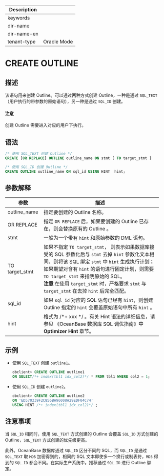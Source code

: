 | Description   |                 |
|---------------|-----------------|
| keywords      |                 |
| dir-name      |                 |
| dir-name-en   |                 |
| tenant-type   | Oracle Mode     |

# CREATE OUTLINE

## 描述

该语句用来创建 Outline。可以通过两种方式创建 Outline，一种是通过 `SQL_TEXT`（用户执行的带参数的原始语句），另一种是通过 `SQL_ID` 创建。

  <main id="notice" type='notice'>
    <h4>注意</h4>
    <p>创建 Outline 需要进入对应的用户下执行。</p>
  </main>

## 语法

```sql
/* 使用 SQL_TEXT 创建 Outline */
CREATE [OR REPLACE] OUTLINE outline_name ON stmt [ TO target_stmt ]

/* 使用 SQL_ID 创建 Outline */
CREATE OUTLINE outline_name ON sql_id USING HINT  hint;
```

## 参数解释

|       参数       |                                                                                                                                                      描述                                                                                                                                                       |
|----------------|---------------------------------------------------------------------------------------------------------------------------------------------------------------------------------------------------------------------------------------------------------------------------------------------------------------|
| outline_name   | 指定要创建的 Outline 名称。                                                                                                                                                                                                                                                                                            |
| OR REPLACE     | 指定 `OR REPLACE` 后，如果要创建的 Outline 已存在，则会替换原有的 Outline 。                                                                                                                                                                                                                                                        |
| stmt           | 一般为一个带有 `hint` 和原始参数的 DML 语句。                                                                                                                                                                                                                                                                                 |
| TO target_stmt | 如果不指定 `TO target_stmt`， 则表示如果数据库接受的 SQL 参数化后与 `stmt` 去掉 `hint` 参数化文本相同，则将该 SQL 绑定 `stmt` 中 `hint` 生成执行计划；如果期望对含有 `hint` 的语句进行固定计划，则需要 `TO target_stmt` 来指明原始的 SQL。  <br>**注意**  在使用 `target_stmt` 时，严格要求 `stmt` 与 `target_stmt` 在去掉 `hint` 后完全匹配。 |
| sql_id         | 如果 `sql_id` 对应的 SQL 语句已经有 `hint`，则创建Outline 指定的 `hint` 会覆盖原始语句中所有 `hint` 。                                                                                                                                                                                                                                    |
| hint           | 格式为 /\*+ xxx \*/ 。有关 Hint 语法的详细信息，请参见 《OceanBase 数据库 SQL 调优指南》中 **Optimizer Hint** 章节。                                                                                                                                                                                                                        |

## 示例

* 使用 `SQL_TEXT` 创建 `outline1`。

  ```sql
  obclient> CREATE OUTLINE outline1
  ON SELECT/*+ index(tbl1 idx_col2)*/ * FROM tbl1 WHERE col2 = 1;
  ```

* 使用 `SQL_ID` 创建 `outline2`。

  ```sql
  obclient> CREATE OUTLINE outline2
  ON 'ED570339F2C856BA96008A29EDF04C74'
  USING HINT /*+ index(tbl1 idx_col2)*/ ;
  ```

## 注意事项

当 `SQL_ID` 相同时，使用 `SQL_TEXT` 方式创建的 Outline 会覆盖 `SQL_ID` 方式创建的 Outline，`SQL_TEXT` 方式创建的优先级更高。

此外，OceanBase 数据库通过 `SQL_ID` 区分不同的 SQL，而 `SQL_ID` 是通过 `SQL_TEXT` 取 `MD5` 加密得到的，相同的 SQL 文本即使多一个换行或制表符，`MD5` 得到的 `SQL_ID` 都会不同。在实际生产系统中，推荐通过 `SQL_ID` 进行 Outline 绑定。
